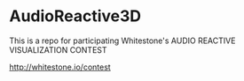 # AudioReactive3D


This is a repo for participating Whitestone's AUDIO REACTIVE VISUALIZATION CONTEST    

http://whitestone.io/contest   


